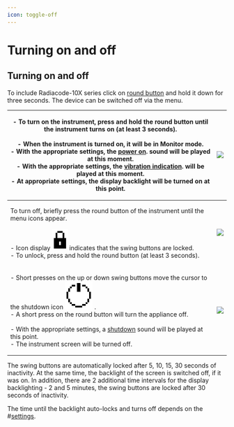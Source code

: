 ```yaml
---
icon: toggle-off
---
```


# Turning on and off

## **Turning on and off**

To include Radiacode-10X series click on [round button](buttons.md) and hold it down for three seconds. The device can be switched off via the menu.

| <p>- To turn on the instrument, press and hold the round button until the instrument turns on (at least 3 seconds).<br><br>- When the instrument is turned on, it will be in Monitor mode.<br>- With the appropriate settings, the <a href="../settings/indication-sound-vibration-light.md">power on</a>. sound will be played at this moment.<br>- With the appropriate settings, the <a href="../settings/indication-sound-vibration-light.md">vibration indication</a>. will be played at this moment.<br>- At appropriate settings, the display backlight will be turned on at this point.</p> | ![](../.gitbook/assets/estimation\_unlocked\_f.png)    |
| --------------------------------------------------------------------------------------------------------------------------------------------------------------------------------------------------------------------------------------------------------------------------------------------------------------------------------------------------------------------------------------------------------------------------------------------------------------------------------------------------------------------------------------------------------------------------------------------------- | ------------------------------------------------------ |
| <p>To turn off, briefly press the round button of the instrument until the menu icons appear.<br><br>- Icon display <img src="../.gitbook/assets/key_lock_sym.png" alt="" data-size="line"> indicates that the swing buttons are locked.<br>- To unlock, press and hold the round button (at least 3 seconds).</p>                                                                                                                                                                                                                                                                                  | ![](../.gitbook/assets/menu\_monitor\_selected\_f.png) |
| <p>- Short presses on the up or down swing buttons move the cursor to the shutdown icon <img src="../.gitbook/assets/onoff_sym.png" alt="" data-size="line"> .<br>- A short press on the round button will turn the appliance off. <br><br>- With the appropriate settings, a <a href="../settings/indication-sound-vibration-light.md">shutdown</a> sound will be played at this point.<br>- The instrument screen will be turned off.</p>                                                                                                                                                         | ![](../.gitbook/assets/menu\_onoff\_selected\_f.png)   |

The swing buttons are automatically locked after 5, 10, 15, 30 seconds of inactivity. At the same time, the backlight of the screen is switched off, if it was on. In addition, there are 2 additional time intervals for the display backlighting - 2 and 5 minutes, the swing buttons are locked after 30 seconds of inactivity.

The time until the backlight auto-locks and turns off depends on the #[settings](../settings/).

